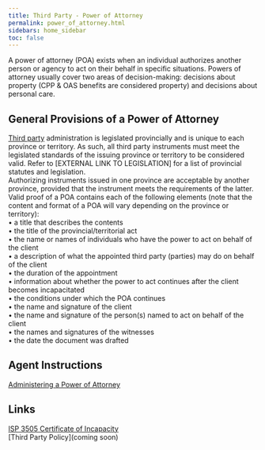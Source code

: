 ```yaml
---
title: Third Party - Power of Attorney  
permalink: power_of_attorney.html
sidebars: home_sidebar
toc: false
---
```


A <a title="The authority to act for another person in specified or all legal and financial matters." ng-href="/definitions.html">power of attorney (POA)
</a> exists when an individual authorizes another person or agency to act on their behalf in specific situations.
Powers of attorney usually cover two areas of decision-making: decisions about property (CPP & OAS benefits are considered property) and decisions about personal care.  

## General Provisions of a Power of Attorney  
[Third party](definitions.html) administration is legislated provincially and is unique to each province or territory. As such, all third party instruments must meet the legislated standards of the issuing province or territory to be considered valid. Refer to [EXTERNAL LINK TO LEGISLATION] for a list of provincial statutes and legislation.  
Authorizing instruments issued in one province are acceptable by another province, provided that the instrument meets the requirements of the latter.  
Valid proof of a POA contains each of the following elements (note that the content and format of a POA will vary depending on the province or territory):  
•	a title that describes the contents  
•	the title of the provincial/territorial act  
•	the name or names of individuals who have the power to act on behalf of the client  
•	a description of what the appointed third party (parties) may do on behalf of the client  
•	the duration of the appointment  
•	information about whether the power to act continues after the client becomes incapacitated  
•	the conditions under which the POA continues  
•	the name and signature of the client  
•	the name and signature of the person(s) named to act on behalf of the client  
•	the names and signatures of the witnesses  
•	the date the document was drafted  


## Agent Instructions     
[Administering a Power of Attorney](administering.html)   

## Links  
[ISP 3505 Certificate of Incapacity](pdf/form1.pdf)     
[Third Party Policy](coming soon)   
